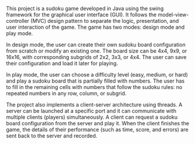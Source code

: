 This project is a sudoku game developed in Java using the swing framework for the graphical user interface (GUI). It follows the model-view-controller (MVC) design pattern to separate the logic, presentation, and user interaction of the game. The game has two modes: design mode and play mode. 

In design mode, the user can create their own sudoku board configuration from scratch or modify an existing one. The board size can be 4x4, 9x9, or 16x16, with corresponding subgrids of 2x2, 3x3, or 4x4. The user can save their configuration and load it later for playing.

In play mode, the user can choose a difficulty level (easy, medium, or hard) and play a sudoku board that is partially filled with numbers. The user has to fill in the remaining cells with numbers that follow the sudoku rules: no repeated numbers in any row, column, or subgrid.

The project also implements a client-server architecture using threads. A server can be launched at a specific port and it can communicate with multiple clients (players) simultaneously. A client can request a sudoku board configuration from the server and play it. When the client finishes the game, 
the details of their performance (such as time, score, and errors) 
are sent back to the server and recorded.
